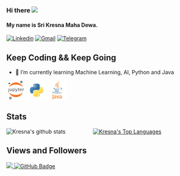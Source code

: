 ### Hi there <img src="https://media.giphy.com/media/hvRJCLFzcasrR4ia7z/giphy.gif" width="25px"> 
#### My name is Sri Kresna Maha Dewa.

[![Linkedin](https://img.shields.io/badge/-LinkedIn-blue?style=flat&logo=Linkedin&logoColor=white)](https://www.linkedin.com/in/sri-kresna-maha-dewa-b0783a242/)
[![Gmail](https://img.shields.io/badge/-Gmail-c14438?style=flat&labelColor=fff&logo=Gmail&logoColor=c4302b)](mailto:srikresna383@gmail.com)
[![Telegram](https://img.shields.io/badge/-Telegram-2ca5e0?style=flat&logo=telegram&logoColor=white)](https://t.me/srikresna)


<!-- ![GithubStats](https://github-readme-stats.gopla.vercel.app/api?username=@username&show_icons=true&theme=random) -->

## Keep Coding && Keep Going

- 🌱 I’m currently learning Machine Learning, AI, Python and Java

<code><img height="50" src="https://raw.githubusercontent.com/github/explore/a4691f04ff219c1c2aa02fc61fda41aa43f1459a/topics/jupyter-notebook/jupyter-notebook.png"></code>
<code><img height="50" src="https://raw.githubusercontent.com/github/explore/80688e429a7d4ef2fca1e82350fe8e3517d3494d/topics/python/python.png"></code>
<code><img height="50" src="https://raw.githubusercontent.com/github/explore/80688e429a7d4ef2fca1e82350fe8e3517d3494d/topics/java/java.png"></code>

## Stats
<img width="45%" align="left" alt="Kresna's github stats" src="https://github-readme-stats-gopla.vercel.app/api?username=srikresna&show_icons=true&theme=random" />
<a href="https://github.com/srikresna/github-readme-stats"><img alt="Kresna's Top Languages" src="https://github-readme-stats.vercel.app/api/top-langs/?username=srikresna&langs_count=8&count_private=true&layout=compact&theme=react&hide_border=true&bg_color=0D1117" /></a>
                                                             
                                                             
## Views and Followers
<a href="https://github.com/Meghna-DAS/github-profile-views-counter">
    <img src="https://komarev.com/ghpvc/?username=srikresna">
</a>
<a href="https://github.com/srikresna?tab=followers"><img src="https://img.shields.io/github/followers/srikresna?label=Followers&style=social" alt="GitHub Badge"></a>

<!---
srikresna/srikresna is a ✨ special ✨ repository because its `README.md` (this file) appears on your GitHub profile.
You can click the Preview link to take a look at your changes.
--->
